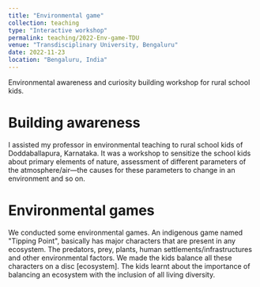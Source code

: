 ```yaml
---
title: "Environmental game"
collection: teaching
type: "Interactive workshop"
permalink: teaching/2022-Env-game-TDU
venue: "Transdisciplinary University, Bengaluru"
date: 2022-11-23
location: "Bengaluru, India"
---
```


Environmental awareness and curiosity building workshop for rural school kids. 

Building awareness
======
I assisted my professor in environmental teaching to rural school kids of Doddaballapura, Karnataka.
It was a workshop to sensitize the school kids about primary elements of nature, assessment of different parameters of the atmosphere/air—the causes for these parameters to change in an environment and so on.

Environmental games
======
We conducted some environmental games. An indigenous game named "Tipping Point", basically has major characters that are present in any ecosystem. The predators, prey, plants, human settlements/infrastructures and other environmental factors. 
We made the kids balance all these characters on a disc [ecosystem]. The kids learnt about the importance of balancing an ecosystem with the inclusion of all living diversity.
